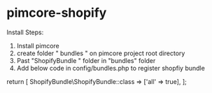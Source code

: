 # pimcore-shopify
Install Steps:
1) Install pimcore
2) create folder " bundles " on pimcore project root directory
3) Past "ShopifyBundle " folder in "bundles" folder
4) Add below code in config/bundles.php to register shopfiy bundle

return [
      ShopifyBundle\ShopifyBundle::class => ['all' => true],
];

